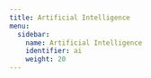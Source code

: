 ```yaml
---
title: Artificial Intelligence
menu:
  sidebar:
    name: Artificial Intelligence
    identifier: ai
    weight: 20
---
```

